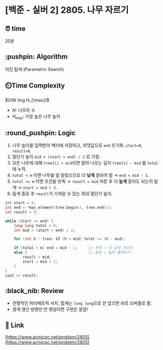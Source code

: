 # \[백준 - 실버 2] 2805. 나무 자르기

## ⏰  **time**

20분

## \:pushpin: **Algorithm**

이진 탐색 (Parametric Search)

## ⏲️**Time Complexity**

\$O(N \log H\_{\max})\$

* $N$: 나무의 수
* $H_{\max}$: 가장 높은 나무 높이

## \:round\_pushpin: **Logic**

1. 나무 높이를 입력받아 벡터에 저장하고, 최댓값으로 `end` 초기화. `start=0`, `result=0`.
2. 절단기 높이 `mid = (start + end) / 2` 로 가정.
3. 모든 나무에 대해 `tree[i] > mid`이면 잘려 나오는 길이 `tree[i] - mid` 를 `total`에 누적.
4. `total < m` 이면 나무를 덜 잘랐으므로 더 **낮게** 잘라야 함 → `end = mid - 1`.
5. `total >= m` 이면 조건을 만족 → `result = mid` 저장 후 더 **높게** 잘라도 되는지 탐색 → `start = mid + 1`.
6. 탐색 종료 후 `result`가 가져갈 수 있는 최대 절단기 높이.

```cpp
int start = 0;
int end = *max_element(tree.begin(), tree.end());
int result = 0;

while (start <= end) {
    long long total = 0;
    int mid = (start + end) / 2;

    for (int h : tree) if (h > mid) total += (h - mid);

    if (total < m) end = mid - 1;     // 부족 → 더 낮게 자르기
    else {                            // 충분 → 높이 올려보기
        result = mid;
        start = mid + 1;
    }
}
cout << result;
```

## \:black\_nib: **Review**

* 전형적인 파라메트릭 서치. 합계는 `long long`으로 안 잡으면 바로 오버플로 함.
* 경계 갱신 방향만 안 헷갈리면 구현은 깔끔!

## 📡 Link

[https://www.acmicpc.net/problem/2805](https://www.acmicpc.net/problem/2805)
